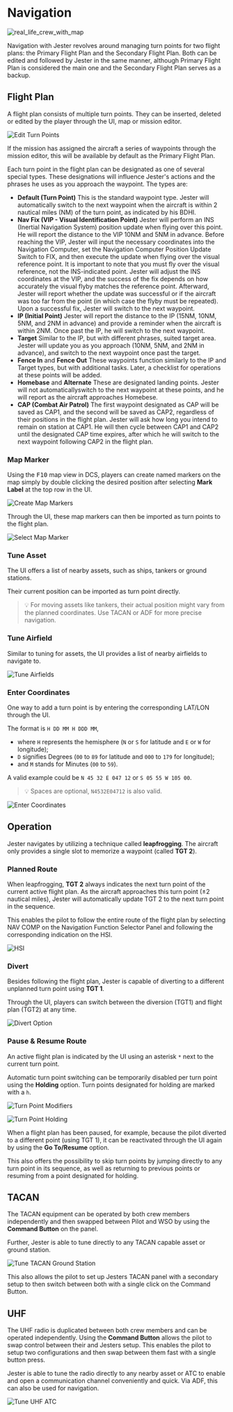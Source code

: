 # Navigation

![real_life_crew_with_map](../img/map_2.jpg)

Navigation with Jester revolves around managing turn points for two flight plans:
the Primary Flight Plan and the Secondary Flight Plan. Both can be edited and followed
by Jester in the same manner, although Primary Flight Plan is considered the main
one and the Secondary Flight Plan serves as a backup.

## Flight Plan

A flight plan consists of multiple turn points. They can be inserted, deleted or
edited by the player through the UI, map or mission editor.

![Edit Turn Points](../img/jester_nav_edit_turn_points.jpg)

If the mission has assigned the aircraft a series of waypoints through the
mission editor, this will be available by default as the Primary Flight Plan.

Each turn point in the flight plan can be designated as one of several special
types. These designations will influence Jester's actions and the phrases he uses
as you approach the waypoint. The types are:

- **Default (Turn Point)** This is the standard waypoint type. Jester will
  automatically switch to the next waypoint when the aircraft is within 2 nautical
  miles (NM) of the turn point, as indicated by his BDHI.
- **Nav Fix (VIP - Visual Identification Point)** Jester will perform an INS
  (Inertial Navigation System) position update when flying over this point. He will
  report the distance to the VIP 10NM and 5NM in advance. Before reaching the VIP,
  Jester will input the necessary coordinates into the Navigation Computer, set the
  Navigation Computer Position Update Switch to FIX, and then execute the update when
  flying over the visual reference point. It is important to note that you must fly over
  the visual reference, not the INS-indicated point. Jester will adjust the INS coordinates
  at the VIP, and the success of the fix depends on how accurately the visual flyby matches
  the reference point. Afterward, Jester will report whether the update was successful
  or if the aircraft was too far from the point (in which case the flyby must be repeated).
  Upon a successful fix, Jester will switch to the next waypoint.
- **IP (Initial Point)** Jester will report the distance to the IP
  (15NM, 10NM, 5NM, and 2NM in advance) and provide a reminder when the aircraft is within 2NM.
  Once past the IP, he will switch to the next waypoint.
- **Target** Similar to the IP, but with different phrases, suited target area.
  Jester will update you as you approach (10NM, 5NM, and 2NM in advance),
  and switch to the next waypoint once past the target.
- **Fence In** and **Fence Out** These waypoints function similarly to the IP and Target types,
  but with additional tasks. Later, a checklist for operations at these points will be added.  
- **Homebase** and **Alternate** These are designated landing points. Jester will
  not automaticallyswitch to the next waypoint at these points,
  and he will report as the aircraft approaches Homebese.
- **CAP (Combat Air Patrol)** The first waypoint designated as CAP will be saved as CAP1,
  and the second will be saved as CAP2, regardless of their positions in the flight plan.
  Jester will ask how long you intend to remain on station at CAP1. He will then cycle
  between CAP1 and CAP2 until the designated CAP time expires, after which he will switch
  to the next waypoint following CAP2 in the flight plan.

### Map Marker

Using the <kbd>F10</kbd> map view in DCS, players can create named markers on
the map simply by double clicking the desired position after selecting **Mark
Label** at the top row in the UI.

![Create Map Markers](../img/dcs_map_markers.jpg)

Through the UI, these map markers can then be imported as turn points to the
flight plan.

![Select Map Marker](../img/jester_nav_map_markers_ui.jpg)

### Tune Asset

The UI offers a list of nearby assets, such as ships, tankers or ground stations.

Their current position can be imported as turn point directly.

> 💡 For moving assets like tankers, their actual position might vary from the
> planned coordinates. Use TACAN or ADF for more precise navigation.

### Tune Airfield

Similar to tuning for assets, the UI provides a list of nearby airfields to
navigate to.

![Tune Airfields](../img/jester_nav_tune_airfields.jpg)

### Enter Coordinates

One way to add a turn point is by entering the corresponding LAT/LON through the
UI.

The format is `H DD MM H DDD MM`,

- where `H` represents the hemisphere (`N` or `S` for latitude and `E` or `W`
  for longitude);
- `D` signifies Degrees (`00` to `89` for latitude and `000` to `179` for
  longitude);
- and `M` stands for Minutes (`00` to `59`).

A valid example could be `N 45 32 E 047 12` or `S 05 55 W 105 00`.

> 💡 Spaces are optional, `N4532E04712` is also valid.

![Enter Coordinates](../img/jester_nav_enter_latlon.jpg)

## Operation

Jester navigates by utilizing a technique called **leapfrogging**. The aircraft
only provides a single slot to memorize a waypoint (called **TGT 2**).

### Planned Route

When leapfrogging, **TGT 2** always indicates the next turn point of the current
active flight plan. As the aircraft approaches this turn point (±2 nautical
miles), Jester will automatically update TGT 2 to the next turn point in the
sequence.

This enables the pilot to follow the entire route of the flight plan by
selecting NAV COMP on the Navigation Function Selector Panel and following the
corresponding indication on the HSI.

![HSI](../img/jester_nav_hsi.jpg)

### Divert

Besides following the flight plan, Jester is capable of diverting to a different
unplanned turn point using **TGT 1**.

Through the UI, players can switch between the diversion (TGT1) and flight plan
(TGT2) at any time.

![Divert Option](../img/jester_nav_divert_option.jpg)

### Pause & Resume Route

An active flight plan is indicated by the UI using an asterisk `*` next to the
current turn point.

Automatic turn point switching can be temporarily disabled per turn point using
the **Holding** option. Turn points designated for holding are marked
with a `h`.

![Turn Point Modifiers](../img/jester_nav_resume_flightplan.jpg)

![Turn Point Holding](../img/jester_nav_holding.jpg)

When a flight plan has been paused, for example, because the pilot diverted to a
different point (using TGT 1), it can be reactivated through the UI again by
using the **Go To/Resume** option.

This also offers the possibility to skip turn points by jumping directly to any
turn point in its sequence, as well as returning to previous points or resuming
from a point designated for holding.

## TACAN

The TACAN equipment can be operated by both crew members independently and then
swapped between Pilot and WSO by using the **Command Button** on the panel.

Further, Jester is able to tune directly to any TACAN capable asset or ground
station.

![Tune TACAN Ground Station](../img/jester_tacan_ground_station.jpg)

This also allows the pilot to set up Jesters TACAN panel with a secondary setup
to then switch between both with a single click on the Command Button.

## UHF

The UHF radio is duplicated between both crew members and can be operated
independently. Using the **Command Button** allows the pilot to swap control
between their and Jesters setup. This enables the pilot to setup two
configurations and then swap between them fast with a single button press.

Jester is able to tune the radio directly to any nearby asset or ATC to enable
and open a communication channel conveniently and quick. Via ADF, this can also
be used for navigation.

![Tune UHF ATC](../img/jester_uhf_tune_atc.jpg)
